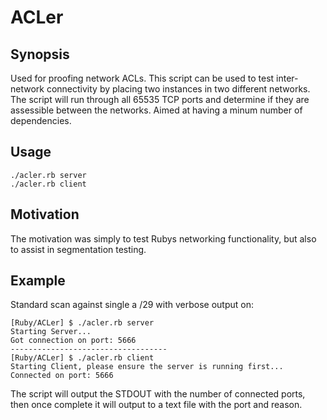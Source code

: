 # ACLer

## Synopsis

Used for proofing network ACLs. This script can be used to test inter-network connectivity by placing two instances in two different networks. The script will run through all 65535 TCP ports and determine if they are assessible between the networks.
Aimed at having a minum number of dependencies.

## Usage
```
./acler.rb server 
./acler.rb client
```

## Motivation
The motivation was simply to test Rubys networking functionality, but also to assist in segmentation testing.

## Example
Standard scan against single a /29 with verbose output on:
```
[Ruby/ACLer] $ ./acler.rb server
Starting Server...
Got connection on port: 5666
-----------------------------------
[Ruby/ACLer] $ ./acler.rb client
Starting Client, please ensure the server is running first...
Connected on port: 5666
```
The script will output the STDOUT with the number of connected ports, then once complete it will output to a text file with the port and reason.
